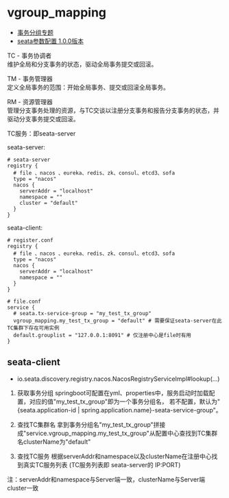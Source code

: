 # vgroup_mapping

- [事务分组专题](https://seata.io/zh-cn/docs/user/transaction-group.html)
- [seata参数配置 1.0.0版本](https://seata.io/zh-cn/docs/user/configurations.html)

TC - 事务协调者  
维护全局和分支事务的状态，驱动全局事务提交或回滚。

TM - 事务管理器  
定义全局事务的范围：开始全局事务、提交或回滚全局事务。

RM - 资源管理器  
管理分支事务处理的资源，与TC交谈以注册分支事务和报告分支事务的状态，并驱动分支事务提交或回滚。

TC服务：即seata-server

seata-server:
```HOCON
# seata-server
registry {
  # file 、nacos 、eureka、redis、zk、consul、etcd3、sofa
  type = "nacos"
  nacos {
    serverAddr = "localhost"
    namespace = ""
    cluster = "default"
  }
}
```

seata-client:
```HOCON
# register.conf
registry {
  # file 、nacos 、eureka、redis、zk、consul、etcd3、sofa
  type = "nacos"
  nacos {
    serverAddr = "localhost"
    namespace = ""
  }
}

# file.conf
service {
  # seata.tx-service-group = "my_test_tx_group"
  vgroup_mapping.my_test_tx_group = "default" # 需要保证seata-server在此TC集群下存在可用实例
  default.grouplist = "127.0.0.1:8091" # 仅注册中心是file时有用
}
```

## seata-client
- io.seata.discovery.registry.nacos.NacosRegistryServiceImpl#lookup(...)

1. 获取事务分组
springboot可配置在yml、properties中，服务启动时加载配置，对应的值"my_test_tx_group"即为一个事务分组名，
若不配置，默认为"{seata.application-id | spring.application.name}-seata-service-group"。

2. 查找TC集群名
拿到事务分组名"my_test_tx_group"拼接成"service.vgroup_mapping.my_test_tx_group"从配置中心查找到TC集群名clusterName为"default"

3. 查找TC服务
根据serverAddr和namespace以及clusterName在注册中心找到真实TC服务列表
(TC服务列表即 seata-server的 IP:PORT)

注：serverAddr和namespace与Server端一致，clusterName与Server端cluster一致

